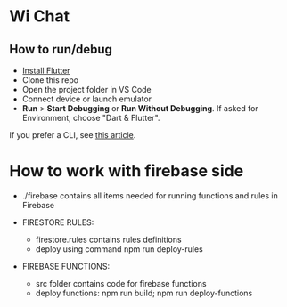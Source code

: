 # Wi Chat

## How to run/debug

- [Install Flutter](https://flutter.dev/docs/get-started/install)
- Clone this repo
- Open the project folder in VS Code
- Connect device or launch emulator
- **Run** > **Start Debugging** or **Run Without Debugging**. If asked for Environment, choose "Dart & Flutter".

If you prefer a CLI, see [this article](https://medium.com/flutter-community/flutter-and-the-command-line-a-love-story-a3648ef2411).


# How to work with firebase side
- ./firebase contains all items needed for running functions and rules in Firebase
- FIRESTORE RULES:
  - firestore.rules contains rules definitions
  - deploy using command npm run deploy-rules

- FIREBASE FUNCTIONS:
  - src folder contains code for firebase functions
  - deploy functions: npm run build;  npm run deploy-functions
